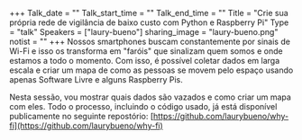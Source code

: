 +++
Talk_date = ""
Talk_start_time = ""
Talk_end_time = ""
Title = "Crie sua própria rede de vigilância de baixo custo com Python e Raspberry Pi"
Type = "talk"
Speakers = ["laury-bueno"]
sharing_image = "laury-bueno.png"
notist = ""
+++
Nossos smartphones buscam constantemente por sinais de Wi-Fi e isso os transforma em "faróis" que sinalizam quem somos e onde estamos a todo o momento. Com isso, é possível coletar dados em larga escala e criar um mapa de como as pessoas se movem pelo espaço usando apenas Software Livre e alguns Raspberry Pis.

Nesta sessão, vou mostrar quais dados são vazados e como criar um mapa com eles. Todo o processo, incluindo o código usado, já está disponível publicamente no seguinte repostório: [https://github.com/laurybueno/why-fi](https://github.com/laurybueno/why-fi)